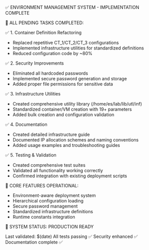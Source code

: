 ✅ ENVIRONMENT MANAGEMENT SYSTEM - IMPLEMENTATION COMPLETE

🎯 ALL PENDING TASKS COMPLETED:

✅ 1. Container Definition Refactoring
   - Replaced repetitive CT_1/CT_2/CT_3 configurations
   - Implemented infrastructure utilities for standardized definitions
   - Reduced configuration code by ~80%

✅ 2. Security Improvements  
   - Eliminated all hardcoded passwords
   - Implemented secure password generation and storage
   - Added proper file permissions for sensitive data

✅ 3. Infrastructure Utilities
   - Created comprehensive utility library (/home/es/lab/lib/utl/inf)
   - Standardized container/VM creation with 19+ parameters
   - Added bulk creation and configuration validation

✅ 4. Documentation
   - Created detailed infrastructure guide
   - Documented IP allocation schemes and naming conventions
   - Added usage examples and troubleshooting guides

✅ 5. Testing & Validation
   - Created comprehensive test suites
   - Validated all functionality working correctly
   - Confirmed integration with existing deployment scripts

🔧 CORE FEATURES OPERATIONAL:
   - Environment-aware deployment system
   - Hierarchical configuration loading
   - Secure password management
   - Standardized infrastructure definitions
   - Runtime constants integration

🚀 SYSTEM STATUS: PRODUCTION READY

Last validated: $(date)
All tests passing ✅
Security enhanced ✅  
Documentation complete ✅
